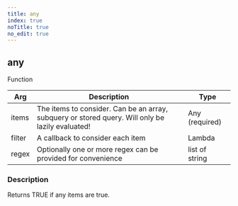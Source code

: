 ```yaml
---
title: any
index: true
noTitle: true
no_edit: true
---
```




<div class="vql_item"></div>


## any
<span class='vql_type label label-warning pull-right page-header'>Function</span>



<div class="vqlargs"></div>

Arg | Description | Type
----|-------------|-----
items|The items to consider. Can be an array, subquery or stored query. Will only be lazily evaluated!|Any (required)
filter|A callback to consider each item|Lambda
regex|Optionally one or more regex can be provided for convenience|list of string

### Description

Returns TRUE if any items are true.


